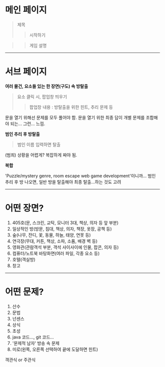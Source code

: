 
# 메인 페이지

> 제목
>	> 시작하기

>	> 게임 설명

***

# 서브 페이지

**여러 물건, 요소들 있는 한 장면(구도) 속 방탈출**
> 요소 클릭 시, 팝업창 띄우기
>	> 팝업창 내용 : 방탈출을 위한 힌트, 추리 문제 등

문을 열기 위해선 문제를 모두 풀어야 함.
문을 열기 위한 최종 답이 개별 문제를 조합해야 되는... 그런... 느낌.


**범인 추리 후 방탈출**
> 범인 이름 입력하면 탈출

(범죄) 상황을 어렵게? 복잡하게 짜야 됨.


**복합**

'Puzzle/mystery genre, room escape web game development'이니까...
범인 추리 후 방 나오면, 일반 방을 탈출해야 최종 탈출...하는 것도 고려


***

# 어떤 장면?

1. 405호(문, 스크린, 교탁, 모니터 3대, 책상, 의자 등 앞 부분)
2. 일상적인 방(방문, 침대, 책상, 의자, 책장, 옷장, 공책 등)
3. 숲(나무, 잔디, 꽃, 동물, 하늘, 태양, 연못 등)
4. 연극장(무대, 커튼, 책상, 소파, 소품, 배경 벽 등)
5. 영화관(관람객석 부분, 객석 사이사이에 인물, 팝콘, 의자 등)
6. 컴퓨터/노트북 바탕화면(여러 파일, 각종 요소 등)
7. 호텔(객실방)
8. 창고


***

# 어떤 문제?

1. 산수
2. 문법
3. 넌센스
4. 상식
5. 초성
6. java 코드..., git 코드...
7. '문제적 남자' 방송 속 문제
8. 미로(왼쪽, 오른쪽 선택하여 끝에 도달하면 힌트)

객관식 or 주관식


